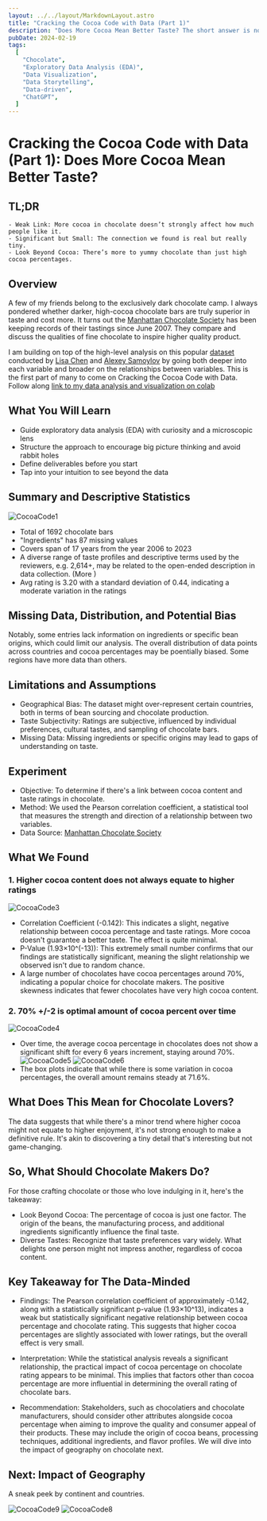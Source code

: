 ```yaml
---
layout: ../../layout/MarkdownLayout.astro
title: "Cracking the Cocoa Code with Data (Part 1)"
description: "Does More Cocoa Mean Better Taste? The short answer is no."
pubDate: 2024-02-19
tags:
  [
    "Chocolate",
    "Exploratory Data Analysis (EDA)",
    "Data Visualization",
    "Data Storytelling",
    "Data-driven",
    "ChatGPT",
  ]
---
```


# Cracking the Cocoa Code with Data (Part 1): Does More Cocoa Mean Better Taste?

## TL;DR

```
- Weak Link: More cocoa in chocolate doesn’t strongly affect how much people like it.
- Significant but Small: The connection we found is real but really tiny.
- Look Beyond Cocoa: There’s more to yummy chocolate than just high cocoa percentages.
```

## Overview

A few of my friends belong to the exclusively dark chocolate camp. I always pondered whether darker, high-cocoa chocolate bars are truly superior in taste and cost more. It turns out the [Manhattan Chocolate Society](http://flavorsofcacao.com/mcs_index.html) has been keeping records of their tastings since June 2007. They compare and discuss the qualities of fine chocolate to inspire higher quality product.

I am building on top of the high-level analysis on this popular [dataset](http://flavorsofcacao.com/index.html) conducted by [Lisa Chen](https://medium.com/swlh/willy-wonka-and-the-data-driven-chocolate-factory-c08d10c7dbc0) and [Alexey Samoylov](https://www.kaggle.com/code/tibhar940/chocolate-bar-ratings-python-eda-dataviz) by going both deeper into each variable and broader on the relationships between variables. This is the first part of many to come on Cracking the Cocoa Code with Data. Follow along [link to my data analysis and visualization on colab](https://colab.research.google.com/drive/1bgMQqa-S2JRsYWFZ3zsYrpfa00E4mPb_#scrollTo=cMvmcGUITZOR)

## What You Will Learn

- Guide exploratory data analysis (EDA) with curiosity and a microscopic lens
- Structure the approach to encourage big picture thinking and avoid rabbit holes
- Define deliverables before you start
- Tap into your intuition to see beyond the data

## Summary and Descriptive Statistics

![CocoaCode1](/images/CocoaCode1.webp)

- Total of 1692 chocolate bars
- "Ingredients" has 87 missing values
- Covers span of 17 years from the year 2006 to 2023
- A diverse range of taste profiles and descriptive terms used by the reviewers, e.g. 2,614+, may be related to the open-ended description in data collection. (More )
- Avg rating is 3.20 with a standard deviation of 0.44, indicating a moderate variation in the ratings

## Missing Data, Distribution, and Potential Bias

Notably, some entries lack information on ingredients or specific bean origins, which could limit our analysis. The overall distribution of data points across countries and cocoa percentages may be poentially biased. Some regions have more data than others.

## Limitations and Assumptions

- Geographical Bias: The dataset might over-represent certain countries, both in terms of bean sourcing and chocolate production.
- Taste Subjectivity: Ratings are subjective, influenced by individual preferences, cultural tastes, and sampling of chocolate bars.
- Missing Data: Missing ingredients or specific origins may lead to gaps of understanding on taste.

## Experiment

- Objective: To determine if there's a link between cocoa content and taste ratings in chocolate.
- Method: We used the Pearson correlation coefficient, a statistical tool that measures the strength and direction of a relationship between two variables.
- Data Source: [Manhattan Chocolate Society](http://flavorsofcacao.com/mcs_index.html)

## What We Found

### 1. Higher cocoa content does not always equate to higher ratings

![CocoaCode3](/images/CocoaCode3.webp)

- Correlation Coefficient (-0.142): This indicates a slight, negative relationship between cocoa percentage and taste ratings. More cocoa doesn't guarantee a better taste. The effect is quite minimal.
- P-Value (1.93×10^(-13)): This extremely small number confirms that our findings are statistically significant, meaning the slight relationship we observed isn't due to random chance.
- A large number of chocolates have cocoa percentages around 70%, indicating a popular choice for chocolate makers. The positive skewness indicates that fewer chocolates have very high cocoa content.

### 2. 70% +/-2 is optimal amount of cocoa percent over time

![CocoaCode4](/images/CocoaCode4.webp)

- Over time, the average cocoa percentage in chocolates does not show a significant shift for every 6 years increment, staying around 70%.
![CocoaCode5](/images/CocoaCode5.webp)
![CocoaCode6](/images/CocoaCode6.webp)
- The box plots indicate that while there is some variation in cocoa percentages, the overall amount remains steady at 71.6%.

## What Does This Mean for Chocolate Lovers?

The data suggests that while there's a minor trend where higher cocoa might not equate to higher enjoyment, it's not strong enough to make a definitive rule. It's akin to discovering a tiny detail that's interesting but not game-changing.

## So, What Should Chocolate Makers Do?

For those crafting chocolate or those who love indulging in it, here's the takeaway:

- Look Beyond Cocoa: The percentage of cocoa is just one factor. The origin of the beans, the manufacturing process, and additional ingredients significantly influence the final taste.
- Diverse Tastes: Recognize that taste preferences vary widely. What delights one person might not impress another, regardless of cocoa content.

## Key Takeaway for The Data-Minded

- Findings: The Pearson correlation coefficient of approximately -0.142, along with a statistically significant p-value (1.93×10^13), indicates a weak but statistically significant negative relationship between cocoa percentage and chocolate rating. This suggests that higher cocoa percentages are slightly associated with lower ratings, but the overall effect is very small.

- Interpretation: While the statistical analysis reveals a significant relationship, the practical impact of cocoa percentage on chocolate rating appears to be minimal. This implies that factors other than cocoa percentage are more influential in determining the overall rating of chocolate bars.

- Recommendation: Stakeholders, such as chocolatiers and chocolate manufacturers, should consider other attributes alongside cocoa percentage when aiming to improve the quality and consumer appeal of their products. These may include the origin of cocoa beans, processing techniques, additional ingredients, and flavor profiles. We will dive into the impact of geography on chocolate next.

## Next: Impact of Geography

A sneak peek by continent and countries.

![CocoaCode9](/images/CocoaCode9.webp)
![CocoaCode8](/images/CocoaCode8.webp)
